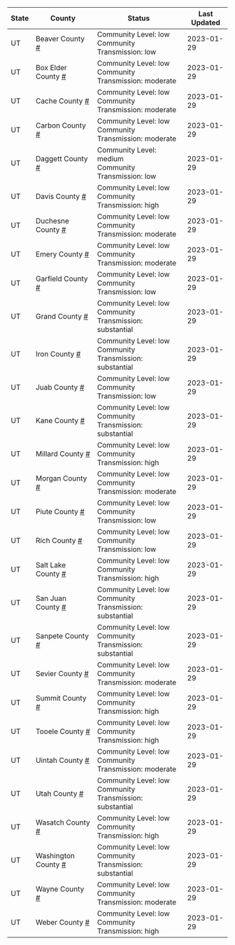State | County | Status | Last Updated
--- | --- | --- | --- 
UT | Beaver County <a href="#beaver_county">#</a> | <a name="beaver_county"></a>Community Level: low<br/>Community Transmission: low | 2023-01-29
UT | Box Elder County <a href="#box_elder_county">#</a> | <a name="box_elder_county"></a>Community Level: low<br/>Community Transmission: moderate | 2023-01-29
UT | Cache County <a href="#cache_county">#</a> | <a name="cache_county"></a>Community Level: low<br/>Community Transmission: moderate | 2023-01-29
UT | Carbon County <a href="#carbon_county">#</a> | <a name="carbon_county"></a>Community Level: low<br/>Community Transmission: moderate | 2023-01-29
UT | Daggett County <a href="#daggett_county">#</a> | <a name="daggett_county"></a>Community Level: medium<br/>Community Transmission: low | 2023-01-29
UT | Davis County <a href="#davis_county">#</a> | <a name="davis_county"></a>Community Level: low<br/>Community Transmission: high | 2023-01-29
UT | Duchesne County <a href="#duchesne_county">#</a> | <a name="duchesne_county"></a>Community Level: low<br/>Community Transmission: moderate | 2023-01-29
UT | Emery County <a href="#emery_county">#</a> | <a name="emery_county"></a>Community Level: low<br/>Community Transmission: moderate | 2023-01-29
UT | Garfield County <a href="#garfield_county">#</a> | <a name="garfield_county"></a>Community Level: low<br/>Community Transmission: low | 2023-01-29
UT | Grand County <a href="#grand_county">#</a> | <a name="grand_county"></a>Community Level: low<br/>Community Transmission: substantial | 2023-01-29
UT | Iron County <a href="#iron_county">#</a> | <a name="iron_county"></a>Community Level: low<br/>Community Transmission: substantial | 2023-01-29
UT | Juab County <a href="#juab_county">#</a> | <a name="juab_county"></a>Community Level: low<br/>Community Transmission: low | 2023-01-29
UT | Kane County <a href="#kane_county">#</a> | <a name="kane_county"></a>Community Level: low<br/>Community Transmission: substantial | 2023-01-29
UT | Millard County <a href="#millard_county">#</a> | <a name="millard_county"></a>Community Level: low<br/>Community Transmission: high | 2023-01-29
UT | Morgan County <a href="#morgan_county">#</a> | <a name="morgan_county"></a>Community Level: low<br/>Community Transmission: moderate | 2023-01-29
UT | Piute County <a href="#piute_county">#</a> | <a name="piute_county"></a>Community Level: low<br/>Community Transmission: low | 2023-01-29
UT | Rich County <a href="#rich_county">#</a> | <a name="rich_county"></a>Community Level: low<br/>Community Transmission: low | 2023-01-29
UT | Salt Lake County <a href="#salt_lake_county">#</a> | <a name="salt_lake_county"></a>Community Level: low<br/>Community Transmission: high | 2023-01-29
UT | San Juan County <a href="#san_juan_county">#</a> | <a name="san_juan_county"></a>Community Level: low<br/>Community Transmission: substantial | 2023-01-29
UT | Sanpete County <a href="#sanpete_county">#</a> | <a name="sanpete_county"></a>Community Level: low<br/>Community Transmission: substantial | 2023-01-29
UT | Sevier County <a href="#sevier_county">#</a> | <a name="sevier_county"></a>Community Level: low<br/>Community Transmission: moderate | 2023-01-29
UT | Summit County <a href="#summit_county">#</a> | <a name="summit_county"></a>Community Level: low<br/>Community Transmission: high | 2023-01-29
UT | Tooele County <a href="#tooele_county">#</a> | <a name="tooele_county"></a>Community Level: low<br/>Community Transmission: high | 2023-01-29
UT | Uintah County <a href="#uintah_county">#</a> | <a name="uintah_county"></a>Community Level: low<br/>Community Transmission: moderate | 2023-01-29
UT | Utah County <a href="#utah_county">#</a> | <a name="utah_county"></a>Community Level: low<br/>Community Transmission: substantial | 2023-01-29
UT | Wasatch County <a href="#wasatch_county">#</a> | <a name="wasatch_county"></a>Community Level: low<br/>Community Transmission: high | 2023-01-29
UT | Washington County <a href="#washington_county">#</a> | <a name="washington_county"></a>Community Level: low<br/>Community Transmission: substantial | 2023-01-29
UT | Wayne County <a href="#wayne_county">#</a> | <a name="wayne_county"></a>Community Level: low<br/>Community Transmission: moderate | 2023-01-29
UT | Weber County <a href="#weber_county">#</a> | <a name="weber_county"></a>Community Level: low<br/>Community Transmission: high | 2023-01-29
